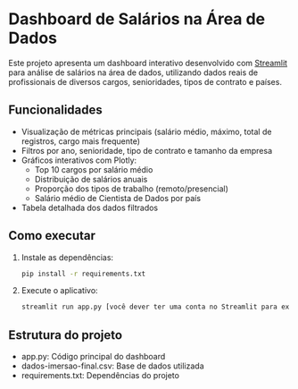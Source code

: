 # Dashboard de Salários na Área de Dados

Este projeto apresenta um dashboard interativo desenvolvido com [Streamlit](https://streamlit.io/) para análise de salários na área de dados, utilizando dados reais de profissionais de diversos cargos, senioridades, tipos de contrato e países.

## Funcionalidades

- Visualização de métricas principais (salário médio, máximo, total de registros, cargo mais frequente)
- Filtros por ano, senioridade, tipo de contrato e tamanho da empresa
- Gráficos interativos com Plotly:
  - Top 10 cargos por salário médio
  - Distribuição de salários anuais
  - Proporção dos tipos de trabalho (remoto/presencial)
  - Salário médio de Cientista de Dados por país
- Tabela detalhada dos dados filtrados

## Como executar

1. Instale as dependências:
   ```sh
   pip install -r requirements.txt
2. Execute o aplicativo:
   ```sh
   streamlit run app.py [você dever ter uma conta no Streamlit para executar]

## Estrutura do projeto

- app.py: Código principal do dashboard
- dados-imersao-final.csv: Base de dados utilizada
- requirements.txt: Dependências do projeto
